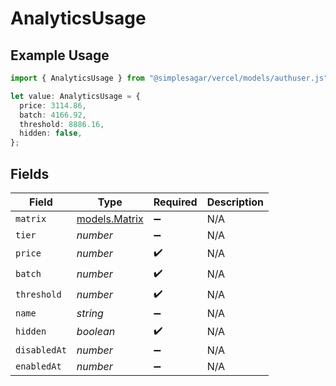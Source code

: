 # AnalyticsUsage

## Example Usage

```typescript
import { AnalyticsUsage } from "@simplesagar/vercel/models/authuser.js";

let value: AnalyticsUsage = {
  price: 3114.86,
  batch: 4166.92,
  threshold: 8886.16,
  hidden: false,
};
```

## Fields

| Field                                | Type                                 | Required                             | Description                          |
| ------------------------------------ | ------------------------------------ | ------------------------------------ | ------------------------------------ |
| `matrix`                             | [models.Matrix](../models/matrix.md) | :heavy_minus_sign:                   | N/A                                  |
| `tier`                               | *number*                             | :heavy_minus_sign:                   | N/A                                  |
| `price`                              | *number*                             | :heavy_check_mark:                   | N/A                                  |
| `batch`                              | *number*                             | :heavy_check_mark:                   | N/A                                  |
| `threshold`                          | *number*                             | :heavy_check_mark:                   | N/A                                  |
| `name`                               | *string*                             | :heavy_minus_sign:                   | N/A                                  |
| `hidden`                             | *boolean*                            | :heavy_check_mark:                   | N/A                                  |
| `disabledAt`                         | *number*                             | :heavy_minus_sign:                   | N/A                                  |
| `enabledAt`                          | *number*                             | :heavy_minus_sign:                   | N/A                                  |